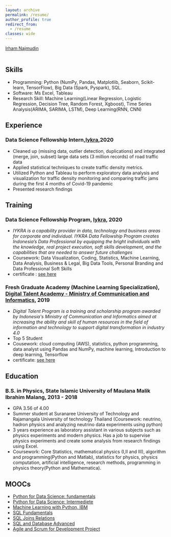 ```yaml
---
layout: archive
permalink: /resume/
author_profile: true
redirect_from:
  - /resume
classes: wide
---
```


<script type="text/javascript" src="https://platform.linkedin.com/badges/js/profile.js" async defer> window.open('https://platform.linkedin.com/badges/js/profile.js', '_blank');</script>

<div class="LI-profile-badge"  data-version="v1" data-size="medium" data-locale="fr_FR" data-type="horizontal" data-theme="light" data-vanity="irhamn"><a class="LI-simple-link" href='https://ch.linkedin.com/in/irhamn?trk=profile-badge'>Irham Najmudin</a></div>

<br>


## Skills
- Programming: Python (NumPy, Pandas, Matplotlib, Seaborn, Scikit-learn, TensorFlow), Big Data (Spark, Pyspark), SQL.
- Software: Ms Excel, Tableau
- Research Skill: Machine Learning(Linear Regression, Logistic Regression, Decision Tree, Random Forest, Xgboost), Time Series Analysis(ARIMA, SARIMA, LSTM), Deep Learning(RNN, CNN)

## Experience
### Data Science Fellowship Intern,[Iykra](https://iykra.com/datafellowship/),2020
- Cleaned up (missing data, outlier detection, duplications) and integrated (merge, join, subset) large data sets (3 million records) of road traffic data
- Applied statistical techniques to create traffic density metrics.
- Utilized Python and Tableau to perform exploratory data analysis and visualization for traffic density monitoring and comparing traffic jams during the first 4 months of Covid-19 pandemic
- Presented research findings

## Training
### Data Science Fellowship Program, [Iykra](https://iykra.com/datafellowship/), 2020
- *IYKRA is a capability provider in data, technology and business areas for corporate and individual. IYKRA Data Fellowship Program creates Indonesia’s Data Professional by equipping the bright individuals with the knowledge, real project execution, soft skills development, and the capabilities that are needed to answer future challenges*
- Coursework: Data Visualization, Coding, Statistics, Machine Learning, Data Analysis, Business & Legal, Big Data Tools, Personal Branding and Data Professional Soft Skills
- certificate : [see here](https://drive.google.com/file/d/1quwZJ4jqWVPMMJRt5uxQ56awh0WG9UXQ/view?usp=sharing)

### Fresh Graduate Academy (Machine Learning Specialization), [Digital Talent Academy - Ministry of Communication and Informatics](https://digitalent.kominfo.go.id/pelatihan/FGA), 2019
- *Digital Talent Program is a training and scholarship program awarded by Indonesia's Ministry of Communication and Informatics aimed at increasing the ability and skill of human resources in the field of information and technology to support digital transformation in industry 4.0*
- Top 5 Student
- Cousework: cloud computing (AWS), statistics, python programming, data analyst using Pandas and NumPy, machine learning, Introduction to deep learning, Tensorflow
- certificate: [see here](https://drive.google.com/file/d/1cg0m7pKxROjQSrVeQTo4_0aKdHzpPjA3/view?usp=sharing)

## Education
### B.S. in Physics, State Islamic University of Maulana Malik Ibrahim Malang, 2013 - 2018
- GPA 3.56 of 4.00
- Summer student at Suranaree University of Technology and Rajamangala University of technology Thailand (Coursework: neutrino, hadron physics and analyzing neutrino data experiments using python)
- 3 years experience as laboratory assistant in various subjects such as physics experiments and modern physics. Has a job to supervise physics experiments and create some analysis from research findings using Excel.
- Coursework: Core Statistics, mathematical physics (I,II and III), algorithm and programming(Python and Matlab), statistics for physics, physics computation, artificial intelligence, research methods, programming in physics theory(Python and Mathematica).
  
## MOOCs
- [Python for Data Science: fundamentals](https://drive.google.com/file/d/1dsSVqrRYHC8jLCHkA9iNzHOwJoXfczQt/view?usp=sharing)
- [Python for Data Science: Intermediete](https://drive.google.com/file/d/1mIgsiVTIQFCKmNJW1IXDKm3C4ya78mJ8/view?usp=sharing)
- [Machine Learning with Python, IBM](https://courses.cognitiveclass.ai/certificates/1d7514d8524b441d91bd776a6d0fbd2f)
- [SQL Fundamentals](https://drive.google.com/file/d/1Cir-YHsHJ27DAKkOIP2oGhSdDmitT09C/view?usp=sharing)
- [SQL Joins Relations](https://drive.google.com/file/d/1aQAZzOUjl8F-5ccMptglPYzwA5BAkDK1/view?usp=sharing)
- [SQL and Database Advanced](https://drive.google.com/file/d/1iYfYd2aCnicN7pZenwORIl2Itp-bxQyJ/view?usp=sharing)
- [Agile and Scrum for Development Project](https://img-certificate.ruangguru.com/IRHAM83289W6GARW/CERT-LKKH3IBS.jpg)

